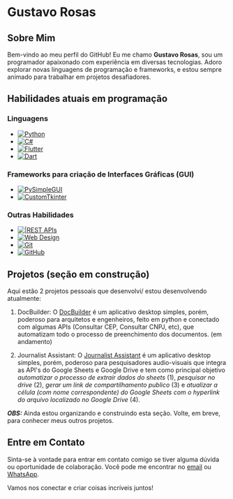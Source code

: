# Gustavo Rosas

## Sobre Mim
Bem-vindo ao meu perfil do GitHub! Eu me chamo **Gustavo Rosas**, sou um programador apaixonado com experiência em diversas tecnologias. Adoro explorar novas linguagens de programação e frameworks, e estou sempre animado para trabalhar em projetos desafiadores.

## Habilidades atuais em programação

### Linguagens
- [![Python](https://img.shields.io/badge/python-black?style=for-the-badge&logo=python)](https://github.com/PythonDevBR)
- [![C#](https://img.shields.io/badge/c%23-black?style=for-the-badge&logo=csharp)](https://github.com/PythonDevBR)
- [![Flutter](https://img.shields.io/badge/flutter-black?style=for-the-badge&logo=flutter)](https://github.com/seu-usuario-github)
- [![Dart](https://img.shields.io/badge/dart-black?style=for-the-badge&logo=dart)](https://github.com/seu-usuario-github)


### Frameworks para criação de Interfaces Gráficas (GUI)
- [![PySimpleGUI](https://img.shields.io/badge/pysimplegui-black?style=for-the-badge&logo=python)](https://github.com/seu-usuario-github)
- [![CustomTkinter](https://img.shields.io/badge/customtkinter-black?style=for-the-badge&logo=python)](https://github.com/seu-usuario-github)

### Outras Habilidades
- [![|REST APIs](https://img.shields.io/badge/rest_apis-black?style=for-the-badge&logo=api)](https://github.com/seu-usuario-github)
- [![Web Design](https://img.shields.io/badge/web_design-black?style=for-the-badge&logo=web)](https://github.com/seu-usuario-github)
- [![Git](https://img.shields.io/badge/git-black?style=for-the-badge&logo=git)](https://github.com/seu-usuario-github)
- [![GitHub](https://img.shields.io/badge/github-black?style=for-the-badge&logo=github)](https://github.com/seu-usuario-github)

## Projetos (seção em construção)
Aqui estão 2 projetos pessoais que desenvolvi/ estou desenvolvendo atualmente:

1. DocBuilder: 
   O [DocBuilder](https://github.com/PythonDevBR/DocBuilder#docbuilder---app-de-preenchimento-autom%C3%A1tico-de-documentos) é um aplicativo desktop simples, porém, poderoso para arquitetos e engenheiros, feito em python e conectado com algumas APIs (Consultar CEP, Consultar CNPJ, etc), que automatizam todo o processo de preenchimento dos documentos. (em andamento)

2. Journalist Assistant: O [Journalist Assistant](https://github.com/PythonDevBR/DocBuilder#docbuilder---app-de-preenchimento-autom%C3%A1tico-de-documentos) é um aplicativo desktop simples, porém, poderoso para pesquisadores audio-visuais que integra as API's do Google Sheets e Google Drive e tem como principal objetivo _automatizar o processo de extrair dados do sheets_ (1), _pesquisar no drive_ (2), _gerar um link de compartilhamento publico_ (3) e _atualizar a célula (com nome correspondente) do Google Sheets com o hyperlink do arquivo localizado no Google Drive_ (4).

***OBS:*** Ainda estou organizando e construindo esta seção. Volte, em breve, para conhecer meus outros projetos.

## Entre em Contato
Sinta-se à vontade para entrar em contato comigo se tiver alguma dúvida ou oportunidade de colaboração. Você pode me encontrar no [email](mailto:python.dev.br@gmail.com) ou [WhatsApp](https://api.whatsapp.com/send?phone=11966593807).

Vamos nos conectar e criar coisas incríveis juntos!
